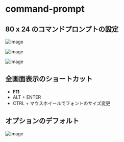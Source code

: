 # command-prompt

## 80 x 24 のコマンドプロンプトの設定
![image](https://user-images.githubusercontent.com/1501327/153741245-8efd3769-a8a7-4e1e-91f1-164e8d84d29c.png)

![image](https://user-images.githubusercontent.com/1501327/153741597-d8407498-5d4f-421e-9f44-a19543bfd835.png)

![image](https://user-images.githubusercontent.com/1501327/153741727-37baa8d8-cf44-42de-8d2f-c8291aaf26af.png)

## 全画面表示のショートカット
- **F11**
- ALT + ENTER
- CTRL + マウスホイールでフォントのサイズ変更

## オプションのデフォルト
![image](https://user-images.githubusercontent.com/1501327/153742032-5d629aa8-a463-49f1-adc5-6c0702482c9f.png)

